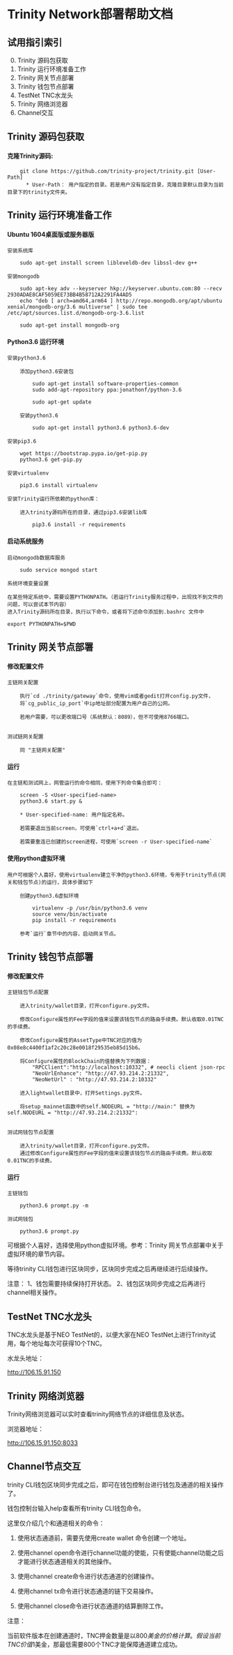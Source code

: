 # Trinity Network部署帮助文档

## 试用指引索引
0. Trinity 源码包获取
1. Trinity 运行环境准备工作
2. Trinity 网关节点部署
3. Trinity 钱包节点部署
4. TestNet TNC水龙头
5. Trinity 网络浏览器
6. Channel交互


## Trinity 源码包获取

#### 克隆Trinity源码:

```
    git clone https://github.com/trinity-project/trinity.git [User-Path]
      * User-Path： 用户指定的目录。若是用户没有指定目录，克隆目录默认目录为当前目录下的trinity文件夹。
```


## Trinity 运行环境准备工作

#### Ubuntu 1604桌面版或服务器版

    安装系统库

        sudo apt-get install screen libleveldb-dev libssl-dev g++

    安装mongodb

        sudo apt-key adv --keyserver hkp://keyserver.ubuntu.com:80 --recv 2930ADAE8CAF5059EE73BB4B58712A2291FA4AD5
        echo "deb [ arch=amd64,arm64 ] http://repo.mongodb.org/apt/ubuntu xenial/mongodb-org/3.6 multiverse" | sudo tee /etc/apt/sources.list.d/mongodb-org-3.6.list

        sudo apt-get install mongodb-org

#### Python3.6 运行环境

    安装python3.6

        添加python3.6安装包

            sudo apt-get install software-properties-common
            sudo add-apt-repository ppa:jonathonf/python-3.6

            sudo apt-get update

        安装python3.6

            sudo apt-get install python3.6 python3.6-dev

    安装pip3.6

        wget https://bootstrap.pypa.io/get-pip.py
        python3.6 get-pip.py

    安装virtualenv

        pip3.6 install virtualenv

    安装Trinity运行所依赖的python库：

        进入trinity源码所在的目录，通过pip3.6安装lib库

            pip3.6 install -r requirements

#### 启动系统服务

    启动mongodb数据库服务

        sudo service mongod start

    系统环境变量设置

    在某些特定系统中，需要设置PYTHONPATH。（若运行Trinity服务过程中，出现找不到文件的问题，可以尝试本节内容）
    进入Trinity源码所在目录，执行以下命令，或者将下述命令添加到.bashrc 文件中

    export PYTHONPATH=$PWD


## Trinity 网关节点部署

#### 修改配置文件

    主链网关配置

        执行`cd ./trinity/gateway`命令，使用vim或者gedit打开config.py文件，
        将`cg_public_ip_port`中ip地址部分配置为用户自己的公网。

        若用户需要，可以更改端口号（系统默认：8089），但不可使用8766端口。


    测试链网关配置

        同 "主链网关配置"

#### 运行

    在主链和测试网上，网管运行的命令相同，使用下列命令集合即可：

        screen -S <User-specified-name>
        python3.6 start.py &

        * User-specified-name: 用户指定名称。

        若需要退出当前screen，可使用`ctrl+a+d`退出。

        若需要重连已创建的screen进程，可使用`screen -r User-specified-name`

#### 使用python虚拟环境

    用户可根据个人喜好，使用virtualenv建立干净的python3.6环境，专用于trinity节点(网关和钱包节点)的运行，具体步骤如下

        创建python3.6虚拟环境

            virtualenv -p /usr/bin/python3.6 venv
            source venv/bin/activate
            pip install -r requirements

        参考`运行`章节中的内容，启动网关节点。


## Trinity 钱包节点部署

#### 修改配置文件

    主链钱包节点配置

        进入trinity/wallet目录，打开configure.py文件。

        修改Configure属性的Fee字段的值来设置该钱包节点的路由手续费。默认收取0.01TNC的手续费。

        修改Configure属性的AssetType中TNC对应的值为0x08e8c4400f1af2c20c28e0018f29535eb85d15b6。

        将Configure属性的BlockChain的值替换为下列数据：
            "RPCClient":"http://localhost:10332", # neocli client json-rpc
            "NeoUrlEnhance": "http://47.93.214.2:21332",
            "NeoNetUrl" : "http://47.93.214.2:10332"

        进入lightwallet目录中，打开Settings.py文件。

        将setup_mainnet函数中的self.NODEURL = "http://main:" 替换为self.NODEURL = "http://47.93.214.2:21332":


    测试网钱包节点配置

        进入trinity/wallet目录，打开configure.py文件。
        通过修改Configure属性的Fee字段的值来设置该钱包节点的路由手续费。默认收取0.01TNC的手续费。

#### 运行

    主链钱包

        python3.6 prompt.py -m

    测试网钱包

        python3.6 prompt.py


可根据个人喜好，选择使用python虚拟环境。参考：Trinity 网关节点部署中关于虚拟环境的章节内容。


等待trinity CLI钱包进行区块同步，区块同步完成之后再继续进行后续操作。

注意：
1、钱包需要持续保持打开状态。
2、钱包区块同步完成之后再进行channel相关操作。


## TestNet TNC水龙头
TNC水龙头是基于NEO TestNet的，以便大家在NEO TestNet上进行Trinity试用，每个地址每次可获得10个TNC。

水龙头地址：

http://106.15.91.150


## Trinity 网络浏览器
Trinity网络浏览器可以实时查看trinity网络节点的详细信息及状态。

浏览器地址：

http://106.15.91.150:8033


## Channel节点交互

trinity CLI钱包区块同步完成之后，即可在钱包控制台进行钱包及通道的相关操作了。

钱包控制台输入help查看所有trinity CLI钱包命令。

这里仅介绍几个和通道相关的命令：

1. 使用状态通道前，需要先使用create wallet 命令创建一个地址。

2. 使用channel open命令进行channel功能的使能，只有使能channel功能之后才能进行状态通道相关的其他操作。

3. 使用channel create命令进行状态通道的创建操作。

4. 使用channel tx命令进行状态通道的链下交易操作。

5. 使用channel close命令进行状态通道的结算删除工作。

注意：

当前软件版本在创建通道时，TNC押金数量是以$800美金的价格计算。假设当前TNC价值$1美金，那最低需要800个TNC才能保障通道建立成功。
